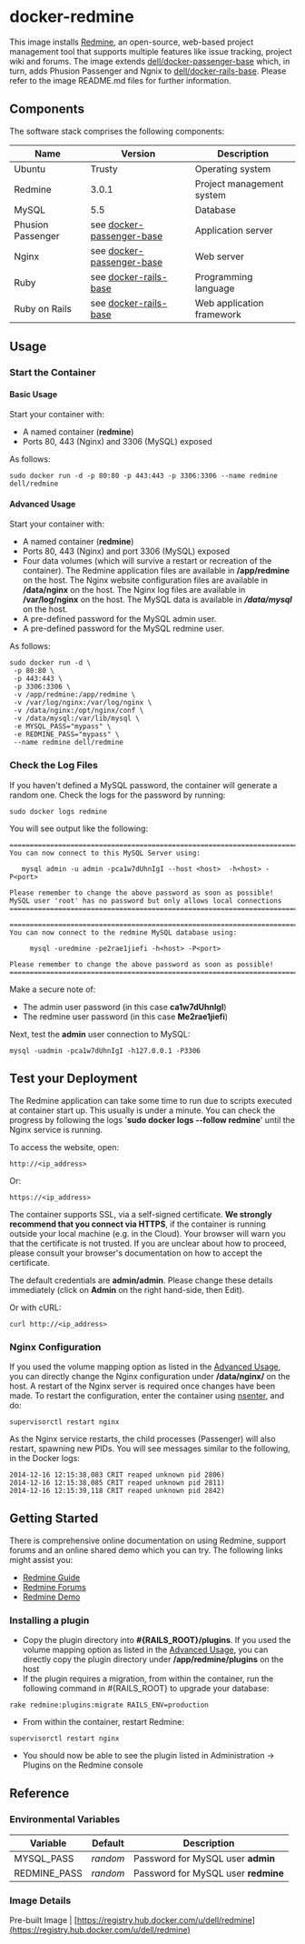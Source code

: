 # docker-redmine
This image installs [Redmine](http://www.redmine.org/), an open-source, web-based project management tool that supports multiple features like issue tracking, project wiki and forums. 
The image extends [dell/docker-passenger-base](https://github.com/dell-cloud-marketplace/docker-passenger-base) which, in turn, adds Phusion Passenger and Ngnix to [dell/docker-rails-base](https://github.com/dell-cloud-marketplace/docker-rails-base/). Please refer to the image README.md files for further information.

## Components
The software stack comprises the following components:

Name              | Version    | Description
------------------|------------|------------------------------
Ubuntu            | Trusty             | Operating system
Redmine           | 3.0.1              | Project management system
MySQL             | 5.5                | Database
Phusion Passenger | see [docker-passenger-base](https://github.com/dell-cloud-marketplace/docker-passenger-base/)          | Application server
Nginx             | see [docker-passenger-base](https://github.com/dell-cloud-marketplace/docker-passenger-base/)            | Web server
Ruby              | see [docker-rails-base](https://github.com/dell-cloud-marketplace/docker-rails-base/) | Programming language
Ruby on Rails     | see [docker-rails-base](https://github.com/dell-cloud-marketplace/docker-rails-base/)     | Web application framework

## Usage

### Start the Container

#### Basic Usage
Start your container with:

* A named container (**redmine**)
* Ports 80, 443 (Nginx) and 3306 (MySQL) exposed

As follows:

```no-highlight
sudo docker run -d -p 80:80 -p 443:443 -p 3306:3306 --name redmine dell/redmine
```

<a name="advanced-usage"></a>
#### Advanced Usage
Start your container with:

* A named container (**redmine**)
* Ports 80, 443 (Nginx) and port 3306 (MySQL) exposed
* Four data volumes (which will survive a restart or recreation of the container). The Redmine application files are available in **/app/redmine** on the host. The Nginx website configuration files are available in **/data/nginx** on the host. The Nginx log files are available in **/var/log/nginx** on the host. The MySQL data is available in ***/data/mysql*** on the host.
* A pre-defined password for the MySQL admin user.
* A pre-defined password for the MySQL redmine user.

As follows:

```no-highlight
sudo docker run -d \
 -p 80:80 \
 -p 443:443 \
 -p 3306:3306 \
 -v /app/redmine:/app/redmine \
 -v /var/log/nginx:/var/log/nginx \
 -v /data/nginx:/opt/nginx/conf \
 -v /data/mysql:/var/lib/mysql \
 -e MYSQL_PASS="mypass" \
 -e REDMINE_PASS="mypass" \
 --name redmine dell/redmine
```

### Check the Log Files

If you haven't defined a MySQL password, the container will generate a random one. Check the logs for the password by running: 

```no-highlight
sudo docker logs redmine
```

You will see output like the following:

```no-highlight
========================================================================
You can now connect to this MySQL Server using:

   mysql admin -u admin -pca1w7dUhnIgI --host <host>  -h<host> -P<port>

Please remember to change the above password as soon as possible!
MySQL user 'root' has no password but only allows local connections
========================================================================

========================================================================
You can now connect to the redmine MySQL database using:

     mysql -uredmine -pe2rae1jiefi -h<host> -P<port>

Please remember to change the above password as soon as possible!
========================================================================

```

Make a secure note of:

* The admin user password (in this case **ca1w7dUhnIgI**)
* The redmine user password (in this case **Me2rae1jiefi**)

Next, test the **admin** user connection to MySQL:

```no-highlight
mysql -uadmin -pca1w7dUhnIgI -h127.0.0.1 -P3306
```
## Test your Deployment

The Redmine application can take some time to run due to scripts executed at container start up. This usually is under a minute. You can check the progress by following the logs '**sudo docker logs --follow redmine**' until the Nginx service is running.

To access the website, open:
```no-highlight
http://<ip_address>
```
Or:

```no-highlight
https://<ip_address>
```

The container supports SSL, via a self-signed certificate. **We strongly recommend that you connect via HTTPS**, if the container is running outside your local machine (e.g. in the Cloud). Your browser will warn you that the certificate is not trusted. If you are unclear about how to proceed, please consult your browser's documentation on how to accept the certificate.

The default credentials are **admin/admin**. Please change these details immediately (click on **Admin** on the right hand-side, then Edit).

Or with cURL:
```no-highlight
curl http://<ip_address>
```

### Nginx Configuration

If you used the volume mapping option as listed in the [Advanced Usage](#advanced-usage), you can directly change the Nginx configuration under **/data/nginx/** on the host. A restart of the Nginx server is required once changes have been made.
To restart the configuration, enter the container using [nsenter](https://github.com/dell-cloud-marketplace/additional-documentation/blob/master/nsenter.md), and do:

```no-highlight
supervisorctl restart nginx
```

As the Nginx service restarts, the child processes (Passenger) will also restart, spawning new PIDs. You will see messages similar to the following, in the Docker logs:

```no-highlight
2014-12-16 12:15:38,083 CRIT reaped unknown pid 2806)
2014-12-16 12:15:38,085 CRIT reaped unknown pid 2811)
2014-12-16 12:15:39,118 CRIT reaped unknown pid 2842)
```

## Getting Started

There is comprehensive online documentation on using Redmine, support forums and an online shared demo which you can try. The following links might assist you:

* [Redmine Guide](http://www.redmine.org/projects/redmine/wiki/Guide)
* [Redmine Forums](http://www.redmine.org/projects/redmine/boards)
* [Redmine Demo](http://demo.redmine.org/)

### Installing a plugin 

* Copy the plugin directory into **#{RAILS_ROOT}/plugins**.
If you used the volume mapping option as listed in the [Advanced Usage](#advanced-usage), you can directly copy the plugin directory under **/app/redmine/plugins** on the host
* If the plugin requires a migration, from within the container, run the following command in #{RAILS_ROOT} to upgrade your database:
```no-highlight
rake redmine:plugins:migrate RAILS_ENV=production
```
* From within the container, restart Redmine:
```no-highlight
supervisorctl restart nginx
```
* You should now be able to see the plugin listed in Administration -> Plugins on the Redmine console

## Reference

### Environmental Variables

Variable    | Default  | Description
------------|----------|------------------------------------
MYSQL_PASS  | *random* |Password for MySQL user **admin**
REDMINE_PASS| *random* |Password for MySQL user **redmine**

### Image Details

Pre-built Image | [https://registry.hub.docker.com/u/dell/redmine](https://registry.hub.docker.com/u/dell/redmine)
